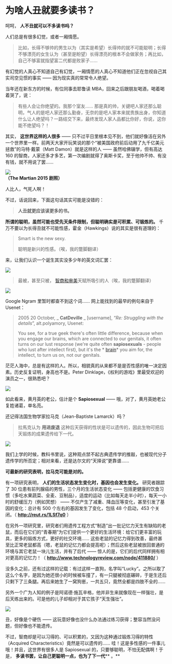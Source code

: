 # 为啥人丑就要多读书？
 
 呵呵， **人不丑就可以不多读书吗？**
 
 人们总是有很多幻觉，或者一厢情愿。
 
 > 比如，长得不够帅的男生以为（其实是希望）长得帅的就不可能聪明；长得不够漂亮的女生认为（甚至是盼望）长得漂亮的根本不会做家务；再比如，自己不够富就指望富二代都是败家子……
 
 有幻觉的人真心不知道自己有幻觉，一厢情愿的人真心不知道他们正在忽视自己其实司空见惯的事实 —— 因为现实真的常常令人绝望。
 
 当年还在新东方的时候，有位同事去耶鲁读 MBA，回来之后跟朋友喝酒，喝着喝着哭了，说：
 
 > 有些人会让你绝望的。我那个室友…… 那是真的帅，关键吧人家还那么聪明，气人的是吧人家还那么勤奋，无奈的是吧人家本来就贵族出身，你知道什么让人绝望吗？一路结交下来，最终发现人家人品都比你好，你说，这你能不绝望吗？！
 
 其实， **这世界这样的人很多** —— 只不过平日里根本见不到，他们就好像活在另外一个世界里一样。前两天大家开玩笑说的那个“被美国政府前后动用了九千亿美元拯救”的马特·戴蒙（Matt Damon）就是这样的人 —— 虽然哈佛辍学，但有高达 160 的智商，人家还多才多艺，第一次编剧就得了奥斯卡奖，至于他帅不帅、有没有钱，就不用说了罢……
 
 ![](images/the-martian-poster.jpg)  
 **（The Martian 2015 剧照）**
 
 人比人，气死人啊！
 
 不过，话说回来，下面这句话其实可能是没错的：
 
 > **人丑就更应该读更多的书。**
 
 **所谓的聪明，虽然可能也受先天条件限制，但聪明确实是可积累、可锻炼的。** 千万不要以为长得丑就不可能性感，霍金（Hawkings）说的其实是很有道理的：
 
 > Smart is the new sexy.
 > 
 > 聪明是新兴的性感。（唉，我的蹩脚翻译）
 
 来，让我们认识一个诞生其实没多少年的英文词汇罢：
 
 ![](images/sapiosexual.jpg)
 
 > 最被，甚至只被， [智商和审美](http://mp.weixin.qq.com/s?__biz=MzAxNzI4MTMwMw==&mid=210980544&idx=1&sn=a84a7a6b65cc4eb5975d6e9253d3e57f&scene=21#wechat_redirect)天赋所吸引的人（唉，我的蹩脚翻译）
 
 ![](images/sapiosexuality.jpg)
 
 Google Ngram 里暂时都查不到这个词…… 网上能找到的最早的例句来自于 Usenet：
 
 > 2005 20 October, _ **CatDeville** _ [username], “_Re: Struggling with the details_”, alt.polyamory, Usenet:
 > 
 > You see, for a true geek there's often little difference, because when you engage our brains, which are connected to our genitals, it often turns on our lust response (we're quite often **sapiosexuals** - people who lust after intellect first), but it's the \* [brain](http://mp.weixin.qq.com/s?__biz=MzAxNzI4MTMwMw==&mid=210678304&idx=1&sn=e4f46f8ba31ba9b87e3ab9f5b045f190&scene=21#wechat_redirect)\* you aim for, the intellect, to turn us on, not our genitals.
 
 茫茫人海中，总是有这样的人。所以，相貌真的从来都不是是否性感的唯一决定因素。历史反复证明，身高也不是。Peter Dinklage，《权利的游戏》里最受欢迎的演员之一，很熟悉吧？
 
 ![](images/peter-dinklage.jpg)
 
 如此看来，黄月英的老公，估计是个 **Sapiosexual** —— 哦，对了，黄月英她老公复姓诸葛，单名亮。
 
 还记得法国生物学家拉马克（Jean-Baptiste Lamarck）吗？
 
 > 拉馬克认为 **用进废退** 这种后天获得的性状是可以遗传的，因此生物可把后天锻炼的成果遗传给下一代。
 
 ![](images/Lamarck.jpg)
 
 我们上学的时候，教科书里说，这种观点禁不起古典遗传学的推敲，也被现代分子遗传学的所否定；相对来看，还是达尔文的“天择说”更靠谱……
 
 **可最新的研究表明，拉马克可能是对的。**
 
 有一项研究表明， **人们的生活状态发生变化时，基因也会发生变化。** 研究者跟踪了 30 位患有前列腺癌的男性，三个月的生活状态变化 —— 包括更健康的饮食习惯（多吃水果蔬菜、全麦、豆制品），适度的运动（比如每天走半小时），每天一小时的舒缓压力（例如冥想） —— 不仅产生了减重、降血压等变化，甚至引发了基因的变化：总计有 500 个左右的基因发生了变化，包括 48 个启动，453 个关闭。（ **http://reut.rs/1LSf7q0** ）
 
 在另外一项研究里，研究者们用遗传工程方式“制造”出一批记忆力天生有缺陷的老鼠，而后在它们的“青春期”为它们提供一个更好的生活环境：给它们更丰富的玩具，更多的锻炼方式，更好的社交环境…… 这些老鼠的记忆力得到改善，最终甚至比正常老鼠都高（嗯，老鼠的记忆力都会提高呢）；然后这些老鼠被放回普通的环境与其它老鼠一块儿生活，并有了后代 —— 惊人的是，它们的后代同样拥有相对更高的记忆力！（ **http://www.technologyreview.com/node/411880/** ）
 
 没多久之前，还有过这样的记载：有过这样一直狗，名字叫“Lucky”。之所以取了这么个名字，是因为她还很小的时候被车撞了，有一只腿被彻底碾碎，于是生还后只剩下了三条腿。再后来她生了一窝狗崽，一共五只，竟然全都是四肢不全的……
 
 另外一个广为人知的例子是阿诺德·施瓦辛格，他并非生来就像现在一样强壮，是后天练出来的。可是他的儿子却相对于其它孩子“天生强壮”。
 
 ![](images/terminator-and-his-son.jpg)
 
 丑，好像是个硬伤 —— 这玩意好像也没什么办法通过练习获得；整容当然没问题，但好像也不能遗传。
 
 不过，智商却是可以习得的、可以积累的，又因为这种通过锻炼习得的特性（Acquired Characteristics）竟然是可以遗传的…… 哇！这是多性感的一件事儿哦！并且，这世界有很多人是 Sapiosexual 的，只要够聪明，不怕无配偶啊！于是， **多读书罢，让自己更聪明一点，也为了下一代**** 。**
 
 
